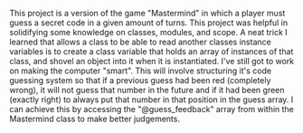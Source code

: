 

This project is a version of the game "Mastermind" in which a player must guess a secret code in a given amount of turns. This project was helpful in solidifying some knowledge on classes, modules, and scope. A neat trick I learned that allows a class to be able to read another classes instance variables is to create a class variable that holds an array of instances of that class, and shovel an object into it when it is instantiated. 
I've still got to work on making the computer "smart". This will involve structuring it's code guessing system so that if a previous guess had been red (completely wrong), it will not guess that number in the future and if it had been green (exactly right) to always put that number in that position in the guess array. I can achieve this by accessing the "@guess_feedback" array from within the Mastermind class to make better judgements. 